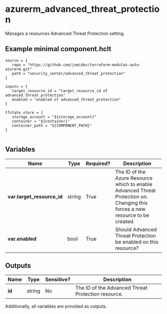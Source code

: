 # azurerm_advanced_threat_protection

Manages a resources Advanced Threat Protection setting.

## Example minimal component.hclt

```hcl
source = {
   repo = "https://github.com/jumidev/terraform-modules-auto-azurerm.git" 
   path = "security_center/advanced_threat_protection" 
}

inputs = {
   target_resource_id = "target_resource_id of advanced_threat_protection" 
   enabled = "enabled of advanced_threat_protection" 
}

tfstate_store = {
   storage_account = "${storage_account}" 
   container = "${container}" 
   container_path = "${COMPONENT_PATH}" 
}


```

## Variables

| Name | Type | Required? |  Description |
| ---- | ---- | --------- |  ----------- |
| **var.target_resource_id** | string | True | The ID of the Azure Resource which to enable Advanced Threat Protection on. Changing this forces a new resource to be created. | 
| **var.enabled** | bool | True | Should Advanced Threat Protection be enabled on this resource? | 



## Outputs

| Name | Type | Sensitive? | Description |
| ---- | ---- | --------- | --------- |
| **id** | string | No  | The ID of the Advanced Threat Protection resource. | 

Additionally, all variables are provided as outputs.
